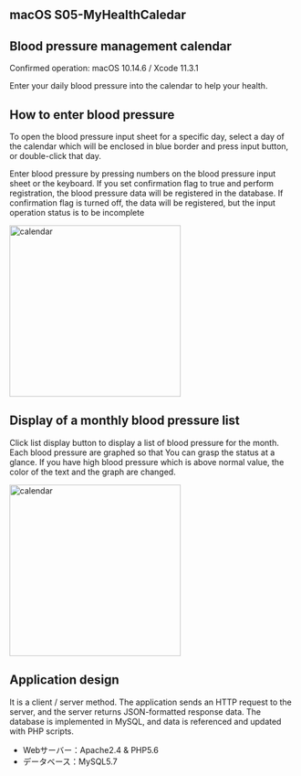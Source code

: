 ## macOS S05-MyHealthCaledar

## Blood pressure management calendar

Confirmed operation: macOS 10.14.6 / Xcode 11.3.1 

Enter your daily blood pressure into the calendar to help your health.

## How to enter blood pressure

To open the blood pressure input sheet for a specific day, select a day of the calendar which will be enclosed in blue border and press input button, or double-click that day.

Enter blood pressure by pressing numbers on the blood pressure input sheet or the keyboard. If you set confirmation flag to true and perform registration, the blood pressure data will be registered in the database. If confirmation flag is turned off, the data will be registered, but the input operation status is to be incomplete

<img src="http://mikomokaru.sakura.ne.jp/data/B18/calendar1.png" alt="calendar" title="calendar1" width="300">

## Display of a monthly blood pressure list

Click list display button to display a list of blood pressure for the month. Each blood pressure are graphed so that You can grasp the status at a glance. If you have high blood pressure which is above normal value, the color of the text and the graph are changed.

<img src="http://mikomokaru.sakura.ne.jp/data/B18/calendar2.png" alt="calendar" title="calendar2" width="300">

## Application design

It is a client / server method. The application sends an HTTP request to the server, and the server returns JSON-formatted response data. The database is implemented in MySQL, and data is referenced and updated with PHP scripts.
* Webサーバー：Apache2.4 & PHP5.6
* データベース：MySQL5.7
